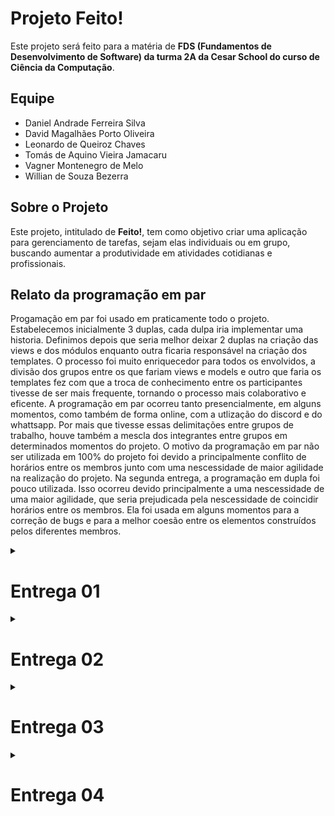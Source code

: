  # Projeto Feito! 

Este projeto será feito para a matéria de **FDS (Fundamentos de Desenvolvimento de Software) da turma 2A da Cesar School do curso de Ciência da Computação**.

## Equipe
- Daniel Andrade Ferreira Silva
- David Magalhães Porto Oliveira
- Leonardo de Queiroz Chaves
- Tomás de Aquino Vieira Jamacaru
- Vagner Montenegro de Melo
- Willian de Souza Bezerra


## Sobre o Projeto
Este projeto, intitulado de **Feito!**, tem como objetivo criar uma aplicação para gerenciamento de tarefas, sejam elas individuais ou em grupo, buscando aumentar a produtividade em atividades cotidianas e profissionais.

## Relato da programação em par

Progamação em par foi usado em praticamente todo o projeto. Estabelecemos inicialmente 3 duplas, cada dulpa iria implementar uma historia. Definimos depois que seria melhor deixar 2 duplas na criação das views e dos módulos enquanto outra ficaria responsável na criação dos templates. O processo foi muito enriquecedor para todos os envolvidos, a divisão dos grupos entre os que fariam views e models e outro que faria os templates fez com que a troca de conhecimento entre os participantes tivesse de ser mais frequente, tornando o processo mais colaborativo e eficente. A programação em par ocorreu tanto presencialmente, em alguns momentos, como também de forma online, com a utlização do discord e do whattsapp. Por mais que tivesse essas delimitações entre grupos de trabalho, houve também a mescla dos integrantes entre grupos em determinados momentos do projeto.
O motivo da programação em par não ser utilizada em 100% do projeto foi devido a principalmente conflito de horários entre os membros junto com uma nescessidade de maior agilidade na realização do projeto. 
Na segunda entrega, a programação em dupla foi pouco utilizada. Isso ocorreu devido principalmente a uma nescessidade de uma maior agilidade, que seria prejudicada pela nescessidade de coincidir horários entre os membros. Ela foi usada em alguns momentos para a correção de bugs e para a melhor coesão entre os elementos construídos pelos diferentes membros.


<details><summary><h1><b>Entrega 01</b></h1></summary>

## historias no docs
https://docs.google.com/document/d/1VuMGLYWZ6n-Ukg5oMf2sK77N9eiq_S7NzGKHBzIdv9g/edit?tab=t.0

## screencast no youtube
https://www.youtube.com/watch?v=vz-zFIEjX3Q



## Link do jira
https://trabalhofds.atlassian.net/
## quadro do Jira
![image](https://github.com/user-attachments/assets/d00addd3-9d16-40f7-9883-8b8c227da14f)
![image](https://github.com/user-attachments/assets/b2e7105b-4646-4e8f-b43e-1962397642f5)




 
## Link do Figma
https://www.figma.com/design/2qqjd2by9hBYF834AlShsX/Projeto-2?t=oZ8SWjYzrl9XIubM-0

## Sketches das historias no Figma <br>

![image](https://github.com/user-attachments/assets/fd5288e4-3fad-49e1-bb60-e28d83c89718)

![image](https://github.com/user-attachments/assets/108800ba-36df-47ad-900d-f6cdea67bf46)

![image](https://github.com/user-attachments/assets/fd683720-9019-405e-8bf1-76117c70641e)

![image](https://github.com/user-attachments/assets/55cc920c-a70d-45fa-adb3-a252567844c0)

história 4: Como usuários membros de um grupo quero acompanhar o andamento do projeto com um histórico de entregas
![image](https://github.com/user-attachments/assets/8ababb7f-42aa-4d6c-82a6-05504244f9e6)
</details>

<details><summary><h1><b>Entrega 02</b></h1></summary>

## Acesso ao site

entre no site, faca o cadastro com um email que ainda não foi utilizado, faça o login e utilize o site.
https://feito1-hze3efe6bxagcehp.brazilsouth-01.azurewebsites.net


## Screencast do uso do site
[Screencast Entrega 2](https://youtu.be/xBdM84UWv6I?si=fG1iTN-NJXAVg2o_)
## Link do Jira
https://trabalhofds.atlassian.net/ 

## Sprint no jira

<img src="https://github.com/user-attachments/assets/c68cc56f-e903-423c-9629-8a2045030fed" style="max-width: 100%; height: auto;">

## backlog do Jira 

<img src="https://github.com/user-attachments/assets/130f866a-aa92-42c2-8ac0-4dd58c32e0f1" style="max-width: 100%; height: auto;">

## Issue/bug tracker

![image](https://github.com/user-attachments/assets/b9121921-9645-4002-9240-7480f68b2102)

</details>



<details><summary><h1><b>Entrega 03</b></h1></summary>
 
## História 01: Como usuário, eu quero poder criar subtarefas para uma tarefa:

 Cenário 01: Criar subtarefa com sucesso:
 <br>
 <br>
 ![image](https://github.com/user-attachments/assets/fbb0c201-1cc0-43c9-a36d-3b346d25424a)
 <br>
 Cenário 02: Criar subtarefa sem nome:
 ![image](https://github.com/user-attachments/assets/3b5fe05d-f9cd-4f31-b847-76fae067c1b5)
 <br>
 Cenário 03: Criar subtarefa com nome igual:
 ![image](https://github.com/user-attachments/assets/f10e9525-3d93-43ce-9f1c-a07eed0ba33e)
 <br>
 <br>
## História 02: Como usuário eu quero poder gerenciar subtarefas:
<br>
<br>
Cenário 01: Visualização de subtarefas com sucesso:

![image](https://github.com/user-attachments/assets/d8343575-257f-4639-9700-cb9075b7ef82)
<br>
Cenário 02: Editar subtarefas com sucesso:
![image](https://github.com/user-attachments/assets/c722934e-2170-45bf-9ce0-fc0c0b3a38be)
<br>
Cenário 03: Editar subtarefas inserindo nome repetido:
![image](https://github.com/user-attachments/assets/5af6acde-321f-4704-90f5-3c7a7a0e0904)
<br>
Cenário 04: Editar subtarefas sem inserir o nome:
![image](https://github.com/user-attachments/assets/1df4abe1-e8d9-4104-a865-e001d78c8fb1)
<br>
Cenário 05: Deletar subtarefas com sucesso:
![image](https://github.com/user-attachments/assets/43462f76-749f-4584-b213-85bd48b0a56a)
<br>
<br>

## História 03: Como usuário, eu quero poder criar grupos:

<br>
<br>
Cenário 01: Criação de grupos com sucesso:

![image](https://github.com/user-attachments/assets/6107b30c-750f-4ea7-b2c2-6a8ef1bce3e3)
<br>
Cenário 02: Criar grupo sem nome:
![image](https://github.com/user-attachments/assets/7dc32ffd-2a21-41aa-989b-ed766a5288b0)

<br>
Cenário 03: Criar um grupo que já existe:

![image](https://github.com/user-attachments/assets/71cad202-442f-4694-9d0b-7416ae759a60)
<br>
Cenário 04: Criar grupo sem senha:

![image](https://github.com/user-attachments/assets/e78868b9-5c12-4215-8c13-666ea621fcf4)

## Screencast do funcionamento do site com a adição das novas histórias:

[Screencast do funcionameto](https://youtu.be/CtyvxTcczEQ?feature=shared)

## Screencast do pipeline:

[Screencast do pipeline](https://www.youtube.com/watch?v=bmktXvYd0nQ)

## Screencast dos teste:

[Screencast dos teste](https://youtu.be/qpe9JV_U4PI?si=k8WSNNcex9xnwn1D)

## Screencast dos sketches

[Screencst dos sketches](https://youtu.be/pBPzn4_9lA4?si=LHFfty8imzKnxUBH)


## Bug tracker:

![image](https://github.com/user-attachments/assets/c451af3d-6f5c-4577-8bad-fad0849c06fa)

## Prints do Jira:


![image](https://github.com/user-attachments/assets/ec155f5c-a261-4e42-b88e-e0f88b554515)


![image](https://github.com/user-attachments/assets/e8df2fd1-0615-4c18-a825-58e2e96e94bd)

<br>
</details>

<details><summary><h1><b>Entrega 04</b></h1></summary>

Prints do Jira
<br>
![image](https://github.com/user-attachments/assets/b666fe70-7e7f-4d70-81ba-a82ae1461329)
![image](https://github.com/user-attachments/assets/945d491c-7f81-4f2d-86f6-279a3bcc3e1e)


## Sketches das historias no Figma <br>
<h1>história: Gerenciar tarefas como membro de um grupo</h1>
<br>
![Imagem do WhatsApp de 2025-05-31 à(s) 10 48 27_a90ac372](https://github.com/user-attachments/assets/ab32ced7-61ef-44fd-8776-5a333a2ba627) 
![Imagem do WhatsApp de 2025-05-31 à(s) 10 48 27_bdf6c1a8](https://github.com/user-attachments/assets/c99a5669-a2bd-4da9-890a-933045eb260f)
![Imagem do WhatsApp de 2025-05-31 à(s) 10 48 28_8b5b7ab0](https://github.com/user-attachments/assets/af4f9ded-9e76-47f6-bc40-d14f505df7f5)
![Imagem do WhatsApp de 2025-05-31 à(s) 10 48 28_629f812f](https://github.com/user-attachments/assets/a32d36a8-deab-4874-8f67-8530c41088ea)
<h1>Criar tarefas como administrador</h1>
<br>
![Imagem do WhatsApp de 2025-05-31 à(s) 10 48 28_2c9ecc32](https://github.com/user-attachments/assets/a1d89c26-a199-4053-9f29-c3ad057a7193)
![Imagem do WhatsApp de 2025-05-31 à(s) 10 48 28_36ece65f](https://github.com/user-attachments/assets/dfe58924-dac4-4c58-af6a-2d1fc21a9b6a)
![Imagem do WhatsApp de 2025-05-31 à(s) 10 48 28_3b01d200](https://github.com/user-attachments/assets/b2c13fb4-17a1-4b04-8d76-a0beee4655f6)







</details>

